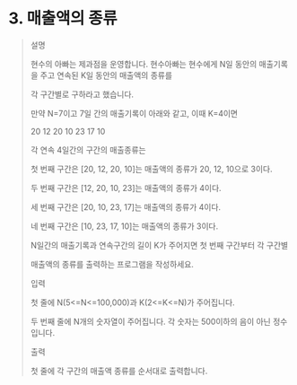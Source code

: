 # 3. 매출액의 종류
>설명
>
>현수의 아빠는 제과점을 운영합니다. 현수아빠는 현수에게 N일 동안의 매출기록을 주고 연속된 K일 동안의 매출액의 종류를
>
>각 구간별로 구하라고 했습니다.
>
>만약 N=7이고 7일 간의 매출기록이 아래와 같고, 이때 K=4이면
>
>20 12 20 10 23 17 10
>
>각 연속 4일간의 구간의 매출종류는
>
>첫 번째 구간은 [20, 12, 20, 10]는 매출액의 종류가 20, 12, 10으로 3이다.
>
>두 번째 구간은 [12, 20, 10, 23]는 매출액의 종류가 4이다.
>
>세 번째 구간은 [20, 10, 23, 17]는 매출액의 종류가 4이다.
>
>네 번째 구간은 [10, 23, 17, 10]는 매출액의 종류가 3이다.
>
>N일간의 매출기록과 연속구간의 길이 K가 주어지면 첫 번째 구간부터 각 구간별
>
>매출액의 종류를 출력하는 프로그램을 작성하세요.
>
>입력
>
>첫 줄에 N(5<=N<=100,000)과 K(2<=K<=N)가 주어집니다.
>
>두 번째 줄에 N개의 숫자열이 주어집니다. 각 숫자는 500이하의 음이 아닌 정수입니다.
>
>출력
>
>첫 줄에 각 구간의 매출액 종류를 순서대로 출력합니다. 